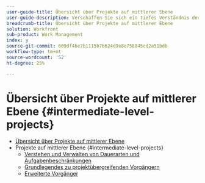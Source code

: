 ```yaml
---
user-guide-title: Übersicht über Projekte auf mittlerer Ebene
user-guide-description: Verschaffen Sie sich ein tiefes Verständnis der verschiedenen Projektmanagement-Tools in Workfront sowie einiger Promotion-Tipps und Best Practices.
breadcrumb-title: Übersicht über Projekte auf mittlerer Ebene
solution: Workfront
sub-product: Work Management
index: y
source-git-commit: 609df4be7b1115b7b624d9e8e758845cd2a51bdb
workflow-type: tm+mt
source-wordcount: '52'
ht-degree: 25%

---
```




# Übersicht über Projekte auf mittlerer Ebene {#intermediate-level-projects}

+ [Übersicht über Projekte auf mittlerer Ebene](overview.md)
+ Projekte auf mittlerer Ebene {#intermediate-level-projects}
   + [Verstehen und Verwalten von Dauerarten und Aufgabenbeschränkungen](understand-and-manage-duration-types-and-task-constraints.md)
   + [Grundlegendes zu projektübergreifenden Vorgängern](understand-cross-project-predecessors.md)
   + [Erweiterte Vorgänger](advanced-predecessors.md)

